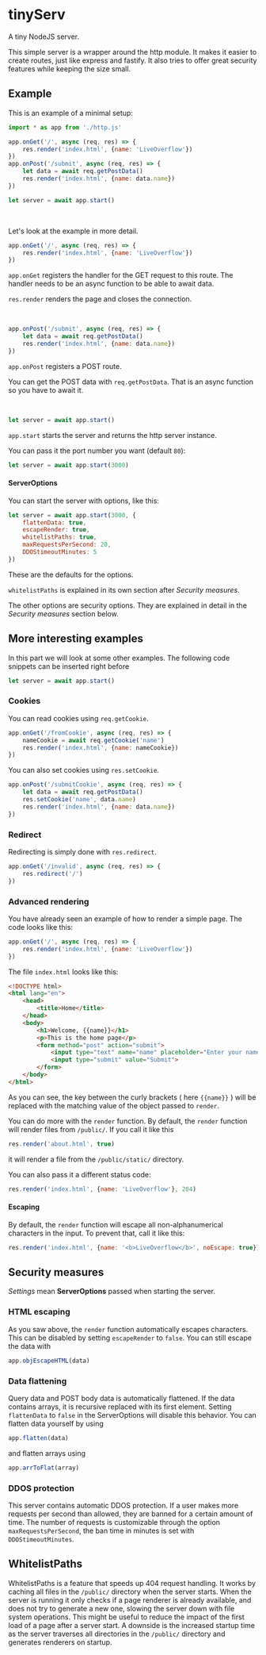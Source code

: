 # tinyServ

A tiny NodeJS server.

This simple server is a wrapper around the http module.
It makes it easier to create routes, just like express and fastify. It also tries to offer great security features while keeping the size small.

## Example

This is an example of a minimal setup:

```js
import * as app from './http.js'

app.onGet('/', async (req, res) => {
	res.render('index.html', {name: 'LiveOverflow'})
})
app.onPost('/submit', async (req, res) => {
	let data = await req.getPostData()
	res.render('index.html', {name: data.name})
})

let server = await app.start()

```

<br>

Let's look at the example in more detail.

```js
app.onGet('/', async (req, res) => {
	res.render('index.html', {name: 'LiveOverflow'})
})
```
`app.onGet` registers the handler for the GET request to this route. The handler needs to be an async function to be able to await data.

`res.render` renders the page and closes the connection.

<br>

```js
app.onPost('/submit', async (req, res) => {
	let data = await req.getPostData()
	res.render('index.html', {name: data.name})
})
```
`app.onPost` registers a POST route.

You can get the POST data with `req.getPostData`. That is an async function so you have to await it.

<br>

```js
let server = await app.start()
```
`app.start` starts the server and returns the http server instance.

You can pass it the port number you want (default `80`):

```js
let server = await app.start(3000)
```

#### ServerOptions

You can start the server with options, like this:

```js
let server = await app.start(3000, {
    flattenData: true,
	escapeRender: true,
	whitelistPaths: true,
	maxRequestsPerSecond: 20,
	DDOStimeoutMinutes: 5
})
```
These are the defaults for the options.

`whitelistPaths` is explained in its own section after *Security measures*.

The other options are security options.
They are explained in detail in the *Security measures* section below.

## More interesting examples

In this part we will look at some other examples. The following code snippets can be inserted right before

```js
let server = await app.start()
```

### Cookies

You can read cookies using `req.getCookie`.

```js
app.onGet('/fromCookie', async (req, res) => {
    nameCookie = await req.getCookie('name')
	res.render('index.html', {name: nameCookie})
})
```
You can also set cookies using `res.setCookie`.

```js
app.onPost('/submitCookie', async (req, res) => {
	let data = await req.getPostData()
    res.setCookie('name', data.name)
	res.render('index.html', {name: data.name})
})
```

### Redirect

Redirecting is simply done with `res.redirect`.

```js
app.onGet('/invalid', async (req, res) => {
	res.redirect('/')
})
```

### Advanced rendering

You have already seen an example of how to render a simple page. The code looks like this:

```js
app.onGet('/', async (req, res) => {
	res.render('index.html', {name: 'LiveOverflow'})
})
```
The file `index.html` looks like this:

```html
<!DOCTYPE html>
<html lang="en">
    <head>
        <title>Home</title>
    </head>
    <body>
        <h1>Welcome, {{name}}</h1>
        <p>This is the home page</p>
        <form method="post" action="submit">
            <input type="text" name="name" placeholder="Enter your name">
            <input type="submit" value="Submit">
        </form>
    </body>
</html>
```
As you can see, the key between the curly brackets ( here `{{name}}` ) will be replaced with the matching value of the object passed to `render`.

You can do more with the `render` function.
By default, the `render` function will render files from `/public/`. If you call it like this

```js
res.render('about.html', true)
```
it will render a file from the `/public/static/` directory.

You can also pass it a different status code:

```js
res.render('index.html', {name: 'LiveOverflow'}, 204)
```

#### Escaping

By default, the `render` function will escape all non-alphanumerical characters in the input. To prevent that, call it like this:

```js
res.render('index.html', {name: '<b>LiveOverflow</b>', noEscape: true})
```

## Security measures

*Settings* mean **ServerOptions** passed when starting the server.

### HTML escaping

As you saw above, the `render` function automatically escapes characters. This can be disabled by setting `escapeRender` to `false`. You can still escape the data with

```js
app.objEscapeHTML(data)
```

### Data flattening

Query data and POST body data is automatically flattened. If the data contains arrays, it is recursive replaced with its first element. Setting `flattenData` to `false` in the ServerOptions will disable this behavior. You can flatten data yourself by using

```js
app.flatten(data)
```

and flatten arrays using

```js
app.arrToFlat(array)
```

### DDOS protection

This server contains automatic DDOS protection. If a user makes more requests per second than allowed, they are banned for a certain amount of time. The number of requests is customizable through the option `maxRequestsPerSecond`, the ban time in minutes is set with `DDOStimeoutMinutes`.

## WhitelistPaths

WhitelistPaths is a feature that speeds up 404 request handling. It works by caching all files in the `/public/` directory when the server starts. When the server is running it only checks if a page renderer is already available, and does not try to generate a new one, slowing the server down with file system operations. This might be useful to reduce the impact of the first load of a page after a server start. A downside is the increased startup time as the server traverses all directories in the `/public/` directory and generates renderers on startup.
